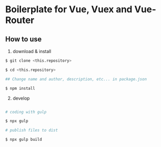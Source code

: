 # Boilerplate for Vue, Vuex and Vue-Router

## How to use

1. download & install

```bash
$ git clone <this.repository>

$ cd <this.repository>

## Change name and author, description, etc... in package.json

$ npm install

```

2. develop

```bash

# coding with gulp

$ npx gulp

# publish files to dist

$ npx gulp build

```
